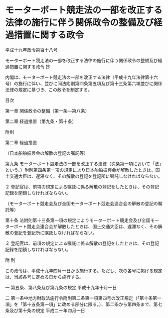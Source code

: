 # モーターボート競走法の一部を改正する法律の施行に伴う関係政令の整備及び経過措置に関する政令

平成十九年政令第百十八号

モーターボート競走法の一部を改正する法律の施行に伴う関係政令の整備及び経過措置に関する政令 抄

内閣は、モーターボート競走法の一部を改正する法律（平成十九年法律第十六号）の施行に伴い、並びに同法附則第四条第五項及び第十三条第六項並びに関係法律の規定に基づき、この政令を制定する。

目次

第一章 関係政令の整備（第一条―第八条）

第二章 経過措置（第九条・第十条）

附則

第二章 経過措置

（日本船舶振興会の解散の登記の嘱託等）

第九条 モーターボート競走法の一部を改正する法律（次条第一項において「法」という。）附則第四条第一項の規定により日本船舶振興会が解散したときは、国土交通大臣は、遅滞なく、その解散の登記を登記所に嘱託しなければならない。

２ 登記官は、前項の規定による嘱託に係る解散の登記をしたときは、その登記記録を閉鎖しなければならない。

（モーターボート競走会及び全国モーターボート競走会連合会の解散の登記の嘱託等）

第十条 法附則第十三条第一項の規定によりモーターボート競走会及び全国モーターボート競走会連合会が解散したときは、国土交通大臣は、遅滞なく、その解散の登記を登記所に嘱託しなければならない。

２ 登記官は、前項の規定による嘱託に係る解散の登記をしたときは、その登記記録を閉鎖しなければならない。

附 則

この政令は、平成十九年四月一日から施行する。ただし、次の各号に掲げる規定は、当該各号に定める日から施行する。

一 第五条、第八条及び第九条の規定 平成十九年十月一日

二 第一条中地方財政法施行令附則第二条第一項第四号の改正規定（「第十条第一項」を「第十五条第一項」に改める部分に限る。）、第二条から第四条まで、第七条及び第十条の規定 平成二十年四月一日
